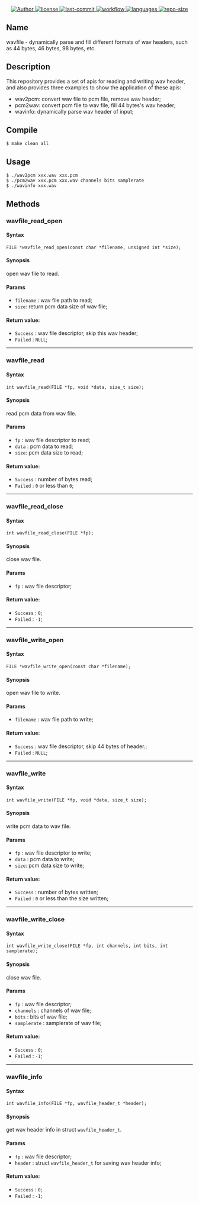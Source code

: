 <p align="center">
    <a href="#">
        <img src="https://img.shields.io/badge/Author-AnSwErYWJ-blue" alt="Author">
    </a>
    <a href="#">
        <img src="https://img.shields.io/github/license/AnSwErYWJ/wavfile?color=red" alt="license">
    </a>
    <a href="#">
        <img src="https://img.shields.io/github/last-commit/AnSwErYWJ/wavfile?color=orange" alt="last-commit">
    </a>
    <a href="#">
        <img src="https://img.shields.io/github/workflow/status/AnSwErYWJ/wavfile/main" alt="workflow">
    </a>
    <a href="#">
        <img src="https://img.shields.io/github/languages/top/AnSwErYWJ/wavfile?color=ff69b4" alt="languages">
    </a>
    <a href="#">
        <img src="https://img.shields.io/github/repo-size/AnSwErYWJ/wavfile?color=gren" alt="repo-size">
    </a>
</p>

## Name
wavfile - dynamically parse and fill different formats of wav headers, such as 44 bytes, 46 bytes, 98 bytes, etc.

## Description
This repository provides a set of apis for reading and writing wav header, and also provides three examples to show the application of these apis:

- wav2pcm: convert wav file to pcm file, remove wav header;
- pcm2wav: convert pcm file to wav file, fill 44 bytes's wav header;
- wavinfo: dynamically parse wav header of input;

## Compile
```
$ make clean all
```

## Usage
```
$ ./wav2pcm xxx.wav xxx.pcm
$ ./pcm2wav xxx.pcm xxx.wav channels bits samplerate
$ ./wavinfo xxx.wav
```

## Methods
### wavfile_read_open
#### Syntax
`FILE *wavfile_read_open(const char *filename, unsigned int *size);`

#### Synopsis
open wav file to read.

#### Params
- `filename` : wav file path to read;
- `size`: return pcm data size of wav file;

#### Return value:
- `Success` : wav file descriptor, skip this wav header;
- `Failed` : `NULL`;

---

### wavfile_read
#### Syntax
`int wavfile_read(FILE *fp, void *data, size_t size);`

#### Synopsis
read pcm data from wav file.

#### Params
- `fp` : wav file descriptor to read;
- `data` : pcm data to read;
- `size`: pcm data size to read;

#### Return value:
- `Success` : number of bytes read;
- `Failed` : `0` or less than `0`;

---

### wavfile_read_close
#### Syntax
`int wavfile_read_close(FILE *fp);`

#### Synopsis
close wav file.

#### Params
- `fp` : wav file descriptor;

#### Return value:
- `Success` : `0`;
- `Failed` : `-1`;

---

### wavfile_write_open
#### Syntax
`FILE *wavfile_write_open(const char *filename);`

#### Synopsis
open wav file to write.

#### Params
- `filename` : wav file path to write;

#### Return value:
- `Success` : wav file descriptor, skip 44 bytes of header.;
- `Failed` : `NULL`;

---

### wavfile_write
#### Syntax
`int wavfile_write(FILE *fp, void *data, size_t size);`

#### Synopsis
write pcm data to wav file.

#### Params
- `fp` : wav file descriptor to write;
- `data` : pcm data to write;
- `size`: pcm data size to write;

#### Return value:
- `Success` : number of bytes written;
- `Failed` : `0` or less than the size written;

---

### wavfile_write_close
#### Syntax
`int wavfile_write_close(FILE *fp, int channels, int bits, int samplerate);`

#### Synopsis
close wav file.

#### Params
- `fp` : wav file descriptor;
- `channels` : channels of wav file;
- `bits` : bits of wav file;
- `samplerate` : samplerate of wav file;
 
#### Return value:
- `Success` : `0`;
- `Failed` : `-1`;

---

### wavfile_info
#### Syntax
`int wavfile_info(FILE *fp, wavfile_header_t *header);`

#### Synopsis
get wav header info in struct `wavfile_header_t`.

#### Params
- `fp` : wav file descriptor;
- `header` : struct `wavfile_header_t` for saving wav header info;
 
#### Return value:
- `Success` : `0`;
- `Failed` : `-1`;
